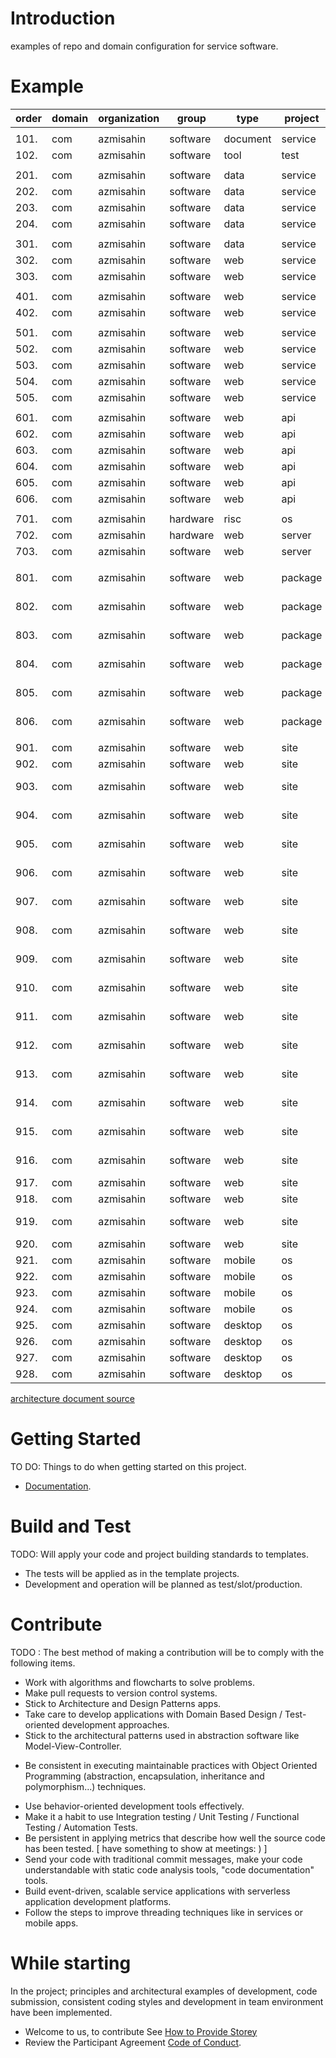 # Introduction 
examples of repo and domain configuration for service software.

# Example
| order | domain | organization | group    | type     | project | name             | product           | language   | version |
|-------|--------|--------------|----------|----------|---------|------------------|-------------------|------------|---------|
|       |        |              |          |          |         |                  |                   |            |         |
| 101.  | com    | azmisahin    | software | document | service | architecture     | ddd               | markdown   | v1      |
| 102.  | com    | azmisahin    | software | tool     | test    | load             | k6                | go         | v1      |
|       |        |              |          |          |         |                  |                   |            |         |
| 201.  | com    | azmisahin    | software | data     | service | hardware         | mongodb           | cplusplus  | v1      |
| 202.  | com    | azmisahin    | software | data     | service | application      | postgresql        | c          | v1      |
| 203.  | com    | azmisahin    | software | data     | service | application      | mssql             | c          | v1      |
| 204.  | com    | azmisahin    | software | data     | service | application      | cosmosdb          | cplusplus  | v1      |
|       |        |              |          |          |         |                  |                   |            |         |
| 301.  | com    | azmisahin    | software | data     | service | cache            | redis             | c          | v1      |
| 302.  | com    | azmisahin    | software | web      | service | stream           | kafka             | scala      | v1      |
| 303.  | com    | azmisahin    | software | web      | service | stream           | rabbitmq          | earlang    | v1      |
|       |        |              |          |          |         |                  |                   |            |         |
| 401.  | com    | azmisahin    | software | web      | service | monitor          | prometheus        | go         | v1      |
| 402.  | com    | azmisahin    | software | web      | service | analytics        | grafana           | typescript | v1      |
|       |        |              |          |          |         |                  |                   |            |         |
| 501.  | com    | azmisahin    | software | web      | service | gateway          | apisix            | lua        | v1      |
| 502.  | com    | azmisahin    | software | web      | service | rest             | postgrest         | heskell    | v1      |
| 503.  | com    | azmisahin    | software | web      | service | rpc              | grpc              | cplusplus  | v1      |
| 504.  | com    | azmisahin    | software | web      | service | worker           | worker            | csharp     | v1      |
| 505.  | com    | azmisahin    | software | web      | service | connector        | wcf               | csharp     | v1      |
|       |        |              |          |          |         |                  |                   |            |         |
| 601.  | com    | azmisahin    | software | web      | api     | document         | application       | markdown   | v1      |
| 602.  | com    | azmisahin    | software | web      | api     | portal           | application       | typescript | v1      |
| 603.  | com    | azmisahin    | software | web      | api     | connector        | function          | javascript | v1      |
| 604.  | com    | azmisahin    | software | web      | api     | connector        | webapi            | csharp     | v1      |
| 605.  | com    | azmisahin    | software | web      | api     | connector        | function          | csharp     | v1      |
| 606.  | com    | azmisahin    | software | web      | api     | connector        | function          | csharp     | v1      |
|       |        |              |          |          |         |                  |                   |            |         |
| 701.  | com    | azmisahin    | hardware | risc     | os      | connector        | application       | c          | v1      |
| 702.  | com    | azmisahin    | hardware | web      | server  | decoding         | application       | cplusplus  | v1      |
| 703.  | com    | azmisahin    | software | web      | server  | authentication   | oauth             | go         | v1      |
|       |        |              |          |          |         |                  |                   |            |         |
| 801.  | com    | azmisahin    | software | web      | package | authentication   | nodejs-passportjs | javascript | v1      |
| 802.  | com    | azmisahin    | software | web      | package | sql-connector    | nodejs-sqlite     | javascript | v1      |
| 803.  | com    | azmisahin    | software | web      | package | sql-connector    | nodejs-knexjs     | javascript | v1      |
| 804.  | com    | azmisahin    | software | web      | package | sql-connector    | nodejs-typeorm    | typescript | v1      |
| 805.  | com    | azmisahin    | software | web      | package | sql-connector    | nodejs-prisma     | javascript | v1      |
| 806.  | com    | azmisahin    | software | web      | package | remote-procedure | nodejs-grpc       | javascript | v1      |
|       |        |              |          |          |         |                  |                   |            |         |
| 901.  | com    | azmisahin    | software | web      | site    | template         | static            | html       | v1      |
| 902.  | com    | azmisahin    | software | web      | site    | www              | static            | html       | v1      |
| 903.  | com    | azmisahin    | software | web      | site    | www              | static-angular    | html       | v1      |
| 904.  | com    | azmisahin    | software | web      | site    | www              | static-reactjs    | html       | v1      |
| 905.  | com    | azmisahin    | software | web      | site    | www              | static-vuejs      | html       | v1      |
| 906.  | com    | azmisahin    | software | web      | site    | www              | nodejs-webpack    | javascript | v1      |
| 907.  | com    | azmisahin    | software | web      | site    | www              | nodejs-angular    | javascript | v1      |
| 908.  | com    | azmisahin    | software | web      | site    | www              | nodejs-reactjs    | javascript | v1      |
| 909.  | com    | azmisahin    | software | web      | site    | www              | nodejs-vuejs      | javascript | v1      |
| 910.  | com    | azmisahin    | software | web      | site    | www              | nodejs-nuxtjs     | javascript | v1      |
| 911.  | com    | azmisahin    | software | web      | site    | www              | nodejs-expressjs  | javascript | v1      |
| 912.  | com    | azmisahin    | software | web      | site    | management       | nodejs-expressjs  | javascript | v1      |
| 913.  | com    | azmisahin    | software | web      | site    | management       | nodejs-koajs      | javascript | v1      |
| 914.  | com    | azmisahin    | software | web      | site    | management       | nodejs-nextjs     | javascript | v1      |
| 915.  | com    | azmisahin    | software | web      | site    | management       | nodejs-nestjs     | typescript | v1      |
| 916.  | com    | azmisahin    | software | web      | site    | management       | nodejs-sailsjs    | javascript | v1      |
| 917.  | com    | azmisahin    | software | web      | site    | management       | asp               | vb         | v1      |
| 918.  | com    | azmisahin    | software | web      | site    | management       | asp-net           | csharp     | v1      |
| 919.  | com    | azmisahin    | software | web      | site    | management       | asp-net-core      | csharp     | v1      |
| 920.  | com    | azmisahin    | software | web      | site    | management       | umbraco           | csharp     | v1      |
| 921.  | com    | azmisahin    | software | mobile   | os      | application      | cross             | nodejs     | v1      |
| 922.  | com    | azmisahin    | software | mobile   | os      | application      | ios               | objectivec | v1      |
| 923.  | com    | azmisahin    | software | mobile   | os      | application      | ios               | swift      | v1      |
| 924.  | com    | azmisahin    | software | mobile   | os      | application      | android           | kotlin     | v1      |
| 925.  | com    | azmisahin    | software | desktop  | os      | application      | cross             | nodejs     | v1      |
| 926.  | com    | azmisahin    | software | desktop  | os      | application      | windows           | csharp     | v1      |
| 927.  | com    | azmisahin    | software | desktop  | os      | application      | linux             | cplusplus  | v1      |
| 928.  | com    | azmisahin    | software | desktop  | os      | application      | macos             | cplusplus  | v1      |

[architecture document source](docs/architecture)

# Getting Started
TO DO: Things to do when getting started on this project.
- [Documentation](docs/README.md).

# Build and Test
TODO: Will apply your code and project building standards to templates.
* The tests will be applied as in the template projects.
* Development and operation will be planned as test/slot/production.

# Contribute
TODO : The best method of making a contribution will be to comply with the following items.
* Work with algorithms and flowcharts to solve problems.
* Make pull requests to version control systems.
* Stick to Architecture and Design Patterns apps.
* Take care to develop applications with Domain Based Design / Test-oriented development approaches.
* Stick to the architectural patterns used in abstraction software like Model-View-Controller.
- Be consistent in executing maintainable practices with Object Oriented Programming (abstraction, encapsulation, inheritance and polymorphism...) techniques.
* Use behavior-oriented development tools effectively.
* Make it a habit to use Integration testing / Unit Testing / Functional Testing / Automation Tests.
* Be persistent in applying metrics that describe how well the source code has been tested. [ have something to show at meetings: ) ]
* Send your code with traditional commit messages, make your code understandable with static code analysis tools, "code documentation" tools.
* Build event-driven, scalable service applications with serverless application development platforms.
* Follow the steps to improve threading techniques like in services or mobile apps. 

# While starting

In the project; principles and architectural examples of development, code submission, consistent coding styles and development in team environment have been implemented.

- Welcome to us, to contribute See [How to Provide Storey](CONTRIBUTING.md)
- Review the Participant Agreement [Code of Conduct](CODE_OF_CONDUCT.md).
